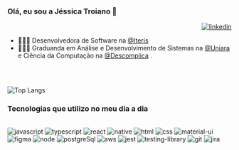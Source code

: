 ### Olá, eu sou a Jéssica Troiano 👋 

<a href="https://www.linkedin.com/in/j%C3%A9ssica-aline-troiano-728860153/">
    <div align="right">
        <img alt="linkedin" src="https://img.shields.io/badge/LinkedIn-0077B5?style=for-the-badge&logo=linkedin&logoColor=white">
    </div>
</a>

- 👩🏻‍💻 Desenvolvedora de Software na [@Iteris](https://www.iteris.com.br) 
- 👩🏻‍🎓 Graduanda em Análise e Desenvolvimento de Sistemas na [@Uniara](https://www.uniara.com.br/home/) e  Ciência da Computação na [@Descomplica](https://descomplica.com.br/faculdade/) .

##
</br>

![Top Langs](https://github-readme-stats.vercel.app/api/top-langs/?username=jessicatroiano&layout=compact&theme=dracula)

### Tecnologias que utilizo no meu dia a dia

<div style="display: inline_block"></br>
    <img alt="javascript" src="https://img.shields.io/badge/JavaScript-F7DF1E?style=for-the-badge&logo=javascript&logoColor=black">
    <img alt="typescript" src="https://img.shields.io/badge/TypeScript-007ACC?style=for-the-badge&logo=typescript&logoColor=white">
    <img alt="react" src="https://img.shields.io/badge/React-20232A?style=for-the-badge&logo=react&logoColor=61DAFB">
    <img alt="native" src="https://img.shields.io/badge/React_Native-20232A?style=for-the-badge&logo=react&logoColor=61DAFB">
     <img alt="html" src="https://img.shields.io/badge/HTML5-E34F26?style=for-the-badge&logo=html5&logoColor=white">
    <img alt="css" src="https://img.shields.io/badge/CSS3-1572B6?style=for-the-badge&logo=css3&logoColor=white">
    <img alt="material-ui" src="https://img.shields.io/badge/Material--UI-0081CB?style=for-the-badge&logo=material-ui&logoColor=white">
    <img alt="figma" src="https://img.shields.io/badge/Figma-F24E1E?style=for-the-badge&logo=figma&logoColor=white">
    <img alt="node" src="https://img.shields.io/badge/Node.js-43853D?style=for-the-badge&logo=node.js&logoColor=white">
    <img alt="postgreSql" src="https://img.shields.io/badge/PostgreSQL-316192?style=for-the-badge&logo=postgresql&logoColor=white">
    <img alt="aws" src="https://img.shields.io/badge/Amazon_AWS-232F3E?style=for-the-badge&logo=amazon-aws&logoColor=white">
    <img alt="jest" src="https://img.shields.io/badge/Jest-323330?style=for-the-badge&logo=Jest&logoColor=white">
    <img alt="testing-library" src="https://img.shields.io/badge/testing%20library-323330?style=for-the-badge&logo=testing-library&logoColor=red">
    <img alt="git" src="https://img.shields.io/badge/GIT-E44C30?style=for-the-badge&logo=git&logoColor=white">
    <img alt="jira" src="https://img.shields.io/badge/Jira-0052CC?style=for-the-badge&logo=Jira&logoColor=white">
</div>
